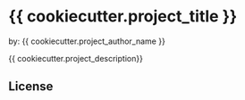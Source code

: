 # {{ cookiecutter.project_title }}

by: {{ cookiecutter.project_author_name }}

{{ cookiecutter.project_description}}

## License
